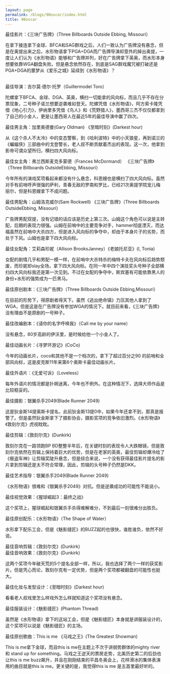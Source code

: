 ```yaml
---
layout: page
permalink: /blogs/90oscar/index.html
title: 90oscar
---
```


最佳影片：《三块广告牌》（Three Billboards Outside Ebbing, Missouri）
<br>

在拿下接连拿下金球、BFCA和SAG群戏之后，人们一致认为广告牌没有悬念，但是在奥提出来之后，水形物语拿下PGA+DGA而广告牌导演却意外的掉出奥提，一度让人们认为《水形物语》能够和广告牌并列，好在广告牌拿下英奥，而水形本身想要依靠WGA翻盘失败。但是悬念依然存在，到底是SAG群戏魔咒被打破还是PGA+DGA的噩梦从《爱乐之城》延续到《水形物语》？
<br>

<br>
最佳导演：吉尔莫·德尔·托罗（Guillermodel Toro）
<br>

陀螺拿下BFCA、金球、DGA、英奥，横扫一切能拿的风向标，而且几乎不存在分票现象，二号种子诺兰想要逆袭难如登天。陀螺凭借《水形物语》，阿方索卡隆凭借《地心引力》，伊纳里多凭借《鸟人》和《荒野猎人》，墨西哥三杰不仅仅都拿到了自己的小金人，更是让墨西哥人在最近5年的最佳导演中赢了四次。
<br>
 

最佳男主角：加里奥德曼(Gary Oldman) 《至暗时刻》(Darkest hour)
<br>

从《这个杀人不太冷》中的变态警察，到《哈利波特》中的小天狼星，再到诺兰的《蝙蝠侠》三部曲中的戈登警长，老人叔不断贡献着杰出的表现。这一次，他拿到影帝可谓众望所归，横扫四大风向标。
<br>
 

最佳女主角：弗兰西斯麦克多蒙德（Frances McDormand） 《三块广告牌》（Three Billboards OutsideEbbing, Missouri）
<br>

今年所有的演戏奖项看起来都没有什么悬念，科恩嫂也是横扫了四大风向标。虽然对手有前哨呼声很强的萨利，青春无敌的罗南和罗比，已经21次奥提学院宠儿梅丽尔，但是科恩嫂拿下不成问题。
<br>
 

最佳男配角：山姆洛克威尔(Sam Rockwell) 《三块广告牌》（Three Billboards OutsideEbbing, Missouri）
<br>

广告牌男配双提，没有记错的话应该是历史上第三次。山姆这个角色可以说是主转配，后期的表现力很强。山姆在前哨中的主要竞争对手，hammer彻底湮灭，而达福虽然在前哨中大杀四方，但是进入风向标的争夺中，却由于本身片子的劣势，而处于下风。山姆也是拿下四大风向标。
<br>
 

最佳女配角：艾莉森珍妮（Allison BrooksJanney）《老娘托尼亚》(I, Tonia)
<br>

女配的剧情几乎和男配一模一样，在前哨中大杀特杀的梅特卡夫在风向标后趋势颓废，而珍妮却slay全场，拿下四大风向标。在同一年中四个演技奖头号种子全部横扫四大风向标我还是第一次见到。不过在女配的争夺中，斯宾塞有可能依靠黑人的身份+水形的强势成为一匹黑马。
<br>
 

最佳原创剧本：《三块广告牌》（Three Billboards Outside Ebbing,Missouri）
<br>

在目前的形势下，得原剧者得天下。虽然《逃出绝命镇》力压其他人拿到了WGA，但是这是在广告牌没有参加WGA的情况下。就目前来看，《三块广告牌》没有理由不是原剧的一号种子。
<br>
 

最佳改编剧本：《请你的名字呼唤我》（Call me by your name）
<br>

没有悬念，80岁高龄的伊沃里，是时候给他一个小金人了。
<br>
 

最佳动画长片：《寻梦环游记》(CoCo)
<br>

今年的动画长片，coco和其他不是一个档次的，拿下了超过百分之90 的前哨和全部风向标，这是皮克斯11年来第6个奥斯卡最佳动画长片。
<br>
 

最佳外语片：《无爱可诉》（Loveless）
<br>

每年外语片的情况都是扑朔迷离，今年也不例外。在这种情况下，选择大师作品是比较稳妥的。
<br>
 

最佳摄影：银翼杀手2049(Blade Runner 2049)
<br>

这是狄金斯14提奥斯卡提名，此前狄金斯13提0中，如果今年还拿不到，那真是报警了。但是虽然狄金斯拿下了摄影协会，摄影奖项的竞争依旧激烈。《水形物语》《敦刻尔克》虎视眈眈。
<br>
 

最佳剪辑：《敦刻尔克》(Dunkirk)
<br>

敦刻尔克在一路领跑BP BD整整半年后，在关键时刻的表现令人大跌眼镜，但是敦刻尔克依然在剪辑上保持着巨大的优势，但是在老家的英奥，最佳剪辑却爆冷给了《极盗车神》让剪辑奖陡升悬念，但是综合来说，一个没有获得最佳影片提名的影片拿到剪辑还是太不符合常理，因此，剪辑的头号种子仍然是DKK。
<br>
 

最佳艺术指导：银翼杀手2049(Blade Runner 2049)
<br>

《水形物语》很难和《银翼杀手2049》对抗。但是逆袭成功的可能性不能说小。
<br>
 

最佳视觉效果：《猩球崛起3：最终之战》
<br>

这个奖项上，猩球崛起和银翼杀手杀得难解难分，不到最后一刻很难分出胜负。
<br>
 

最佳原创配乐：《水形物语》（The Shape of Water）
<br>

水形拿下配乐工会，但是《魅影缝匠》的BUZZ起的也很快，谁胜谁负，依然不好说。
<br>
 

最佳音响剪辑：《敦刻尔克》(Dunkirk)
<br>
最佳音响效果：《敦刻尔克》(Dunkirk)
<br>

这两个奖项今年破天荒的5个提名全部一样，所以，我也选择了两个一样的获奖影片。但是凭心而论，敦刻尔克有一定优势，但是两个奖项都被翻盘的可能性也挺大。
<br>
 

最佳化妆与发型设计：《至暗时刻》(Darkest hour)
<br>

看看老人叔戏里怎么样戏外怎么样就知道这个奖项没有悬念。
<br>
 

最佳服装设计：《魅影缝匠》(Phantom Thread)
<br>

虽然是《水形物语》拿下的这站工会，但是《魅影缝匠》本身就是讲服装设计的，这个奖项可以说是《魅影缝匠》的主场。
<br>
 

最佳原创歌曲：This is me 《马戏之王》(The Greatest Showman)
<br>

This is me拿下金球，而且this is me在主题上不次于讲弱势群体的mighty river 和 stand up for something。马戏之王逆天的票房走势，北美历史第二的后劲也让this is me buzz飙升，并且在刚刚结束的平昌冬奥会上，花样滑冰的集体表演用的曲目就是this is me。更关键的是，我觉得this is me 是五首里最好听的。
